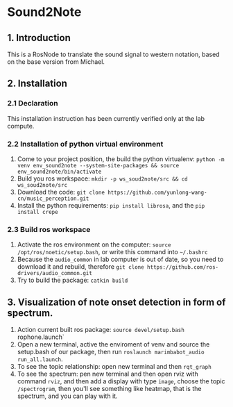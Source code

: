 # Sound2Note

## 1. Introduction 
This is a RosNode to translate the sound signal to western notation, based on the base version from Michael. 
## 2. Installation
### 2.1 Declaration
This installation instruction has been currently verified only at the lab compute. 

### 2.2 Installation of python virtual environment
1. Come to your project position, the build the python virtualenv: `python -m venv env_sound2note --system-site-packages && source env_sound2note/bin/activate`
2. Build you ros workspace: `mkdir -p ws_soud2note/src && cd ws_soud2note/src`
3. Download the code: `git clone https://github.com/yunlong-wang-cn/music_perception.git`
4. Install the python requirements: `pip install librosa`, and the `pip install crepe`

### 2.3 Build ros workspace
1. Activate the ros environment on the computer: `source /opt/ros/noetic/setup.bash`, or write this command into `~/.bashrc`
2. Because the `audio_common` in lab computer is out of date, so you need to download it and rebuild, therefore `git clone https://github.com/ros-drivers/audio_common.git`
3. Try to build the package: `catkin build`

## 3. Visualization of note onset detection in form of spectrum.
1. Action current built ros package: `source devel/setup.bash`
rophone.launch`
3. Open a new terminal, active the enviroment of venv and source the setup.bash of our package, then run `roslaunch marimbabot_audio run_all.launch`.
4. To see the topic relationship: open new terminal and then `rqt_graph`
5. To see the spectrum:  pen new terminal and then open rviz with command `rviz`, and then add a display with type `image`, choose the topic `/spectrogram`, then you'll see something like heatmap, that is the spectrum, and you can play with it.

